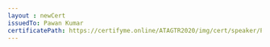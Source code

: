 ```yaml
--- 
layout : newCert 
issuedTo: Pawan Kumar
certificatePath: https://certifyme.online/ATAGTR2020/img/cert/speaker/PawanKumar_f16c7.png
--- 
```

